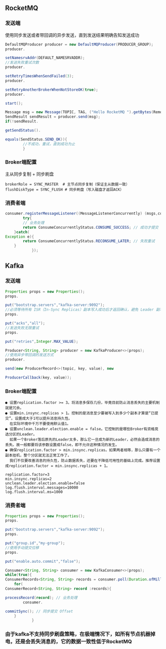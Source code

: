 ## RocketMQ

### 发送端

使用同步发送或者带回调的异步发送，直到发送结果明确告知发送成功

```java
DefaultMQProducer producer = new DefaultMQProducer(PRODUCER_GROUP);
producer.

setNamesrvAddr(DEFAULT_NAMESRVADDR);
//发送失败重试次数
producer.

setRetryTimesWhenSendFailed(3);
producer.

setRetryAnotherBrokerWhenNotStoreOK(true);
producer.

start();

Message msg = new Message(TOPIC, TAG, ("Hello RocketMQ ").getBytes(RemotingHelper.DEFAULT_CHARSET));
SendResult sendResult = producer.send(msg);
if(!sendResult.

getSendStatus().

equals(SendStatus.SEND_OK)){
        //不成功，重试，直到成功为止
        }
```

### Broker端配置

主从同步复制 + 同步刷盘

```lombok.config
brokerRole = SYNC_MASTER  # 主节点同步复制（保证主从数据一致）
flushDiskType = SYNC_FLUSH # 同步刷盘（写入磁盘才返回ACK）
```

### 消费者端

```java
consumer.registerMessageListener((MessageListenerConcurrently) (msgs,context)->{
        try{
        // 业务处理
        return ConsumeConcurrentlyStatus.CONSUME_SUCCESS; // 成功才提交
    }catch(
Exception e){
        return ConsumeConcurrentlyStatus.RECONSUME_LATER; // 失败重试
    }
            });
```

## Kafka

### 发送端

```java
Properties props = new Properties();
props.

put("bootstrap.servers","kafka-server:9092");
//必须等待所有 ISR（In-Sync Replicas）副本写入成功后才返回确认，避免 Leader 副本宕机导致消息丢失
props.

put("acks","all");
//发送失败无限重试
props.

put("retries",Integer.MAX_VALUE);

Producer<String, String> producer = new KafkaProducer<>(props);
//使用异步带回调的发送方式
producer.

send(new ProducerRecord<>(topic, key, value), new

ProducerCallback(key, value));
```

### Broker端配置

    ● 设置replication.factor >= 3。将消息多保存几份，毕竟目前防止消息丢失的主要机制就是冗余。
    ● 设置min.insync.replicas > 1。控制的是消息至少要被写入到多少个副本才算是“已提交”。设置成大于1可以提升消息持久性。
      在实际环境中千万不要使用默认值1。
    ● 设置unclean.leader.election.enable = false。它控制的是哪些Broker有资格竞选分区的Leader。
      如果一个Broker落后原先的Leader太多，那么它一旦成为新的Leader，必然会造成消息的丢失。故一般都要将该参数设置成false，即不允许这种情况的发生。
    ● 确保replication.factor > min.insync.replicas。如果两者相等，那么只要有一个副本挂机，整个分区就无法正常工作了。
      我们不仅要改善消息的持久性，防止数据丢失，还要在不降低可用性的基础上完成。推荐设置成replication.factor = min.insync.replicas + 1。

```lombok.config
replication.factor=3
min.insync.replicas=2
unclean.leader.election.enable=false
log.flush.interval.messages=10000
log.flush.interval.ms=1000
```

### 消费者端

```java
Properties props = new Properties();
props.

put("bootstrap.servers","kafka-server:9092");
props.

put("group.id","my-group");
//使用手动提交位移
props.

put("enable.auto.commit","false");

Consumer<String, String> consumer = new KafkaConsumer<>(props);
while(true){
ConsumerRecords<String, String> records = consumer.poll(Duration.ofMillis(100));
    for(
ConsumerRecord<String, String> record :records){

processRecord(record); // 业务处理
        consumer.

commitSync(); // 同步提交 Offset
    }
            }
```

### 由于kafka不支持同步刷盘策略，在极端情况下，如所有节点机器掉电，还是会丢失消息的，它的数据一致性低于RocketMQ